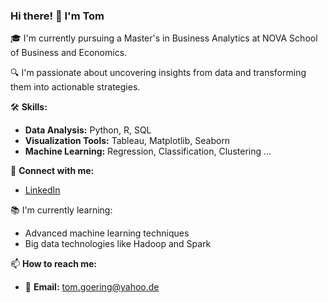 ### Hi there! 👋 I'm Tom

🎓 I'm currently pursuing a Master's in Business Analytics at NOVA School of Business and Economics.

🔍 I'm passionate about uncovering insights from data and transforming them into actionable strategies.

🛠️ **Skills:**
- **Data Analysis:** Python, R, SQL
- **Visualization Tools:** Tableau, Matplotlib, Seaborn
- **Machine Learning:** Regression, Classification, Clustering ...

👥 **Connect with me:**
- [LinkedIn](https://www.linkedin.com/in/tom-goering/)

📚 I'm currently learning:
- Advanced machine learning techniques
- Big data technologies like Hadoop and Spark

📫 **How to reach me:**

- 📧 **Email:** [tom.goering@yahoo.de](mailto:tom.goering@yahoo.de)

